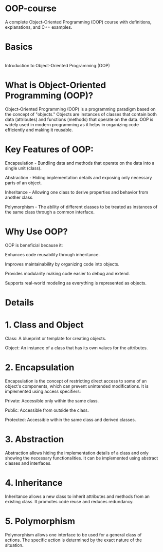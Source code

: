 # OOP-course
A complete Object-Oriented Programming (OOP) course with definitions, explanations, and C++ examples.
<br>
# Basics
<br>
Introduction to Object-Oriented Programming (OOP)

# What is Object-Oriented Programming (OOP)?

Object-Oriented Programming (OOP) is a programming paradigm based on the concept of "objects." Objects are instances of classes that contain both data (attributes) and functions (methods) that operate on the data. OOP is widely used in modern programming as it helps in organizing code efficiently and making it reusable.

# Key Features of OOP:

Encapsulation - Bundling data and methods that operate on the data into a single unit (class).

Abstraction - Hiding implementation details and exposing only necessary parts of an object.

Inheritance - Allowing one class to derive properties and behavior from another class.

Polymorphism - The ability of different classes to be treated as instances of the same class through a common interface.

# Why Use OOP?

OOP is beneficial because it:

Enhances code reusability through inheritance.

Improves maintainability by organizing code into objects.

Provides modularity making code easier to debug and extend.

Supports real-world modeling as everything is represented as objects.
# Details
# 1. Class and Object

Class: A blueprint or template for creating objects.

Object: An instance of a class that has its own values for the attributes.


# 2. Encapsulation

Encapsulation is the concept of restricting direct access to some of an object's components, which can prevent unintended modifications. It is implemented using access specifiers:

Private: Accessible only within the same class.

Public: Accessible from outside the class.

Protected: Accessible within the same class and derived classes.

# 3. Abstraction

Abstraction allows hiding the implementation details of a class and only showing the necessary functionalities. It can be implemented using abstract classes and interfaces.

# 4. Inheritance

Inheritance allows a new class to inherit attributes and methods from an existing class. It promotes code reuse and reduces redundancy.

# 5. Polymorphism

Polymorphism allows one interface to be used for a general class of actions. The specific action is determined by the exact nature of the situation.



